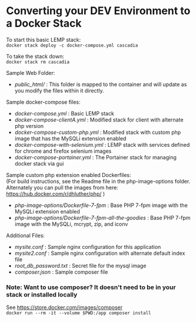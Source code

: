 # Converting your DEV Environment to a Docker Stack

To start this basic LEMP stack:\
```docker stack deploy -c docker-compose.yml cascadia```

To take the stack down:\
```docker stack rm cascadia```

Sample Web Folder:
 * _public_html/_ : This folder is mapped to the container and will update as you modify the files within it directly.

Sample docker-compose files:
 * _docker-compose.yml_ : Basic LEMP stack
 * _docker-compose-clientA.yml_ : Modified stack for client with alternate php version
 * _docker-compose-custom-php.yml_ : Modified stack with custom php image that has the MySQLi extension enabled
 * _docker-compose-with-selenium.yml_ : LEMP stack with services defined for chrome and firefox selenium images
 * _docker-compose-portainer.yml_ : The Portainer stack for managing docker stack via gui

Sample custom php extension enabled Dockerfiles:\
(For build instructions, see the Readme file in the php-image-options folder. Alternately you can pull the images from here: https://hub.docker.com/r/dhluther/php/ )
 * _php-image-options/Dockerfile-7-fpm_ : Base PHP 7-fpm image with the MySQLi extension enabled
 * _php-image-options/Dockerfile-7-fpm-all-the-goodies_ : Base PHP 7-fpm image with the MySQLi, mcrypt, zip, and iconv
 

 
Additional Files:
 * _mysite.conf_ : Sample nginx configuration for this application
 * _mysite2.conf_ : Sample nginx configuration with alternate default index file
 * _root_db_password.txt_ : Secret file for the mysql image
 * _composer.json_ : Sample composer file 
 
### Note: Want to use composer? It doesn't need to be in your stack or installed locally
See https://store.docker.com/images/composer \
```docker run --rm -it --volume $PWD:/app composer install```

